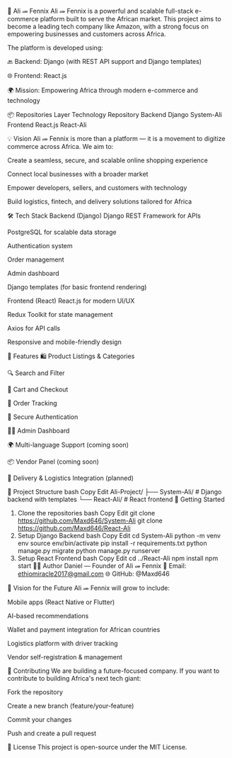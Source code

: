 🚀 Ali መ Fennix
Ali መ Fennix is a powerful and scalable full-stack e-commerce platform built to serve the African market. This project aims to become a leading tech company like Amazon, with a strong focus on empowering businesses and customers across Africa.

The platform is developed using:

🔙 Backend: Django (with REST API support and Django templates)

🌐 Frontend: React.js

🌍 Mission: Empowering Africa through modern e-commerce and technology

📦 Repositories
Layer	Technology	Repository
Backend	Django	System-Ali
Frontend	React.js	React-Ali

💡 Vision
Ali መ Fennix is more than a platform — it is a movement to digitize commerce across Africa. We aim to:

Create a seamless, secure, and scalable online shopping experience

Connect local businesses with a broader market

Empower developers, sellers, and customers with technology

Build logistics, fintech, and delivery solutions tailored for Africa

🛠️ Tech Stack
Backend (Django)
Django REST Framework for APIs

PostgreSQL for scalable data storage

Authentication system

Order management

Admin dashboard

Django templates (for basic frontend rendering)

Frontend (React)
React.js for modern UI/UX

Redux Toolkit for state management

Axios for API calls

Responsive and mobile-friendly design

🧩 Features
🛍️ Product Listings & Categories

🔍 Search and Filter

🛒 Cart and Checkout

🧾 Order Tracking

🔐 Secure Authentication

🧑‍💻 Admin Dashboard

🌍 Multi-language Support (coming soon)

📦 Vendor Panel (coming soon)

🚚 Delivery & Logistics Integration (planned)

📁 Project Structure
bash
Copy
Edit
Ali-Project/
├── System-Ali/       # Django backend with templates
└── React-Ali/        # React frontend
🚀 Getting Started
1. Clone the repositories
bash
Copy
Edit
git clone https://github.com/Maxd646/System-Ali
git clone https://github.com/Maxd646/React-Ali
2. Setup Django Backend
bash
Copy
Edit
cd System-Ali
python -m venv env
source env/bin/activate
pip install -r requirements.txt
python manage.py migrate
python manage.py runserver
3. Setup React Frontend
bash
Copy
Edit
cd ../React-Ali
npm install
npm start
👨‍💼 Author
Daniel — Founder of Ali መ Fennix
📧 Email: ethiomiracle2017@gmail.com
🌐 GitHub: @Maxd646

🌟 Vision for the Future
Ali መ Fennix will grow to include:

Mobile apps (React Native or Flutter)

AI-based recommendations

Wallet and payment integration for African countries

Logistics platform with driver tracking

Vendor self-registration & management

🤝 Contributing
We are building a future-focused company. If you want to contribute to building Africa's next tech giant:

Fork the repository

Create a new branch (feature/your-feature)

Commit your changes

Push and create a pull request

📝 License
This project is open-source under the MIT License.
